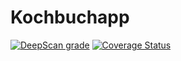 # Kochbuchapp
[![DeepScan grade](https://deepscan.io/api/projects/3200/branches/26724/badge/grade.svg)](https://deepscan.io/dashboard#view=project&pid=3200&bid=26724)
[![Coverage Status](https://coveralls.io/repos/github/c7x43t/Kochbuchapp/badge.svg?branch=master)](https://coveralls.io/github/c7x43t/Kochbuchapp?branch=master)
